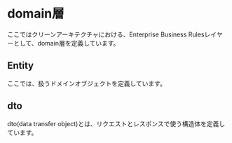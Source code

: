 # domain層
ここではクリーンアーキテクチャにおける、Enterprise Business Rulesレイヤーとして、domain層を定義しています。

## Entity
ここでは、扱うドメインオブジェクトを定義しています。

## dto
dto(data transfer object)とは、リクエストとレスポンスで使う構造体を定義しています。
